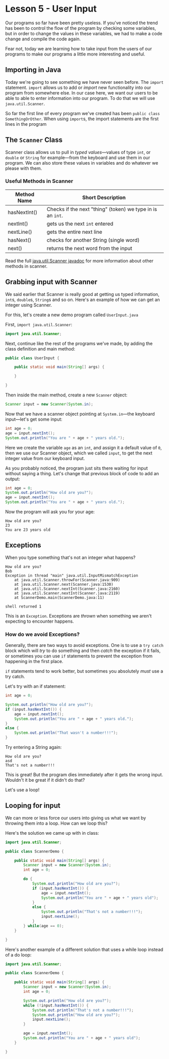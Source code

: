 # Lesson 5 - User Input

Our programs so far have been pretty useless. If you've noticed the trend has
been to control the flow of the program by checking some variables, but in order
to change the values in these variables, we had to make a code change and
compile the code again.

Fear not, today we are learning how to take input from the users of our programs
to make our programs a little more interesting and useful.

## Importing in Java

Today we're going to see something we have never seen before. The `import`
statement. `import` allows us to add or *import* new functionality into our
program from somewhere else. In our case here, we want our users to be able to
able to enter information into our program. To do that we will use
`java.util.Scanner`.

So far the first line of every program we've created has been
`public class SomethingOrOther`. When using `import`s, the import statements are
the first lines in the program

## The `Scanner` Class

Scanner class allows us to pull in *typed values*—values of type `int`, or
`double` or `String` for example—from the keyboard and use them in our program.
We can also store these values in variables and do whatever we please with them.

### Useful Methods in Scanner

 Method Name  | Short Description
------------- | --------------------
hasNextInt()  | Checks if the next "thing" (token) we type in is an `int`.
nextInt()     | gets us the next `int` entered
nextLine()    | gets the entire next line
hasNext()     | checks for another String (single word)
next()        | returns the next word from the input

Read the full [java.util.Scanner javadoc][] for more information about other
methods in scanner.

[java.util.Scanner javadoc]: http://docs.oracle.com/javase/7/docs/api/java/util/Scanner.html#method_summary

## Grabbing input with Scanner

We said earlier that Scanner is really good at getting us typed information,
`int`s, `double`s, `String`s and so on. Here's an example of how we can get an
integer using Scanner.

For this, let's create a new demo program called `UserInput.java`

First, `import java.util.Scanner`:

```java
import java.util.Scanner;
```

Next, continue like the rest of the programs we've made, by adding the class
definition and main method:

```java
public class UserInput {

    public static void main(String[] args) {

    }

}
```

Then inside the main method, create a new `Scanner` object:

```java
Scanner input = new Scanner(System.in);
```

Now that we have a scanner object pointing at `System.in`—the keyboard
input—let's get some input:

```java
int age = 0;
age = input.nextInt();
System.out.println("You are " + age + " years old.");
```

Here we create the variable `age` as an `int`, and assign it a default value of
`0`, then we use our Scanner object, which we called `input`, to get the next
integer value from our keyboard input.

As you probably noticed, the program just sits there waiting for input without
saying a thing. Let's change that previous block of code to add an output:

```java
int age = 0;
System.out.println("How old are you?");
age = input.nextInt();
System.out.println("You are " + age + " years old.");
```

Now the program will ask you for your age:

```
How old are you?
23
You are 23 years old
```

## Exceptions

When you type something that's not an integer what happens?

```
How old are you?
Bob
Exception in thread "main" java.util.InputMismatchException
	at java.util.Scanner.throwFor(Scanner.java:909)
	at java.util.Scanner.next(Scanner.java:1530)
	at java.util.Scanner.nextInt(Scanner.java:2160)
	at java.util.Scanner.nextInt(Scanner.java:2119)
	at ScannerDemo.main(ScannerDemo.java:11)

shell returned 1
```

This is an `Exception`. Exceptions are *thrown* when something we aren't
expecting to encounter happens.

### How do we avoid Exceptions?

Generally, there are two ways to avoid exceptions. One is to use a `try catch`
block which will *try* to do something and then *catch* the exception if it
fails, or sometimes you can use `if` statements to prevent the exception from
happening in the first place.

`if` statements tend to work better, but sometimes you absolutely *must* use a try
catch.

Let's try with an if statement:

```java
int age = 0;

System.out.println("How old are you?");
if (input.hasNextInt()) {
    age = input.nextInt();
    System.out.println("You are " + age + " years old.");
}
else {
    System.out.println("That wasn't a number!!!");
}
```

Try entering a String again:

```
How old are you?
asd
That's not a number!!!
```

This is great! But the program dies immediately after it gets the wrong input.
Wouldn't it be great if it didn't do that?

Let's use a loop!

## Looping for input

We can more or less force our users into giving us what we want by throwing them
into a loop. How can we loop this?

Here's the solution we came up with in class:

```java
import java.util.Scanner;

public class ScannerDemo {

    public static void main(String[] args) {
        Scanner input = new Scanner(System.in);
        int age = 0;

        do {
            System.out.println("How old are you?");
            if (input.hasNextInt()) {
                age = input.nextInt();
                System.out.println("You are " + age + " years old");
            }
            else {
                System.out.println("That's not a number!!!");
                input.nextLine();
            }
        } while(age == 0);
    }

}
```

Here's another example of a different solution that uses a while loop instead of
a do loop:

```java
import java.util.Scanner;

public class ScannerDemo {

    public static void main(String[] args) {
        Scanner input = new Scanner(System.in);
        int age = 0;

        System.out.println("How old are you?");
        while (!input.hasNextInt()) {
            System.out.println("That's not a number!!!");
            System.out.println("How old are you?");
            input.nextLine();
        }

        age = input.nextInt();
        System.out.println("You are " + age + " years old");
    }

}
```

